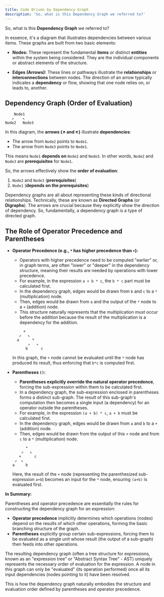 ```yaml
---
title: Code Driven by Dependency Graph
description: 'So, what is this Dependency Graph we referred to?'
---
```

So, what is this **Dependency Graph** we referred to?

In essence, it's a diagram that illustrates dependencies between various items. These graphs are built from two basic elements:

-   **Nodes:** These represent the fundamental **items** or distinct **entities** within the system being considered. They are the individual components or abstract elements of the structure.

-   **Edges (Arrows):** These lines or pathways illustrate the **relationships** or **interconnections** between nodes. The direction of an arrow typically indicates a **dependency** or flow, showing that one node relies on, or leads to, another.

## Dependency Graph (Order of Evaluation)

```
    Node1
   ↗    ↖
Node2   Node3
```

In this diagram, the **arrows (↗ and ↖)** illustrate **dependencies**:

-   The arrow from `Node2` points to `Node1`.
-   The arrow from `Node3` points to `Node1`.

This means `Node1` **depends on** `Node2` and `Node3`. In other words, `Node2` and `Node3` are **prerequisites** for `Node1`.

So, the arrows effectively show the **order of evaluation**:

1.  `Node2` and `Node3` (**prerequisites**)
2.  `Node1` (**depends on the prerequisites**)

Dependency graphs are all about representing these kinds of directional relationships. Technically, these are known as **Directed Graphs** (or **Digraphs**). The arrows are crucial because they explicitly show the direction of dependency. So, fundamentally, a dependency graph is a type of directed graph.

## The Role of Operator Precedence and Parentheses

-   **Operator Precedence (e.g., `*` has higher precedence than `+`):**

    -   Operators with higher precedence need to be computed "earlier" or, in graph terms, are often "lower" or "deeper" in the dependency structure, meaning their results are needed by operations with lower precedence.
    -   For example, in the expression `a + b * c`, the `b * c` part must be calculated first.
    -   In the dependency graph, edges would be drawn from `b` and `c` to a `*` (multiplication) node.
    -   Then, edges would be drawn from `a` and the output of the `*` node to a `+` (addition) node.
    -   This structure naturally represents that the multiplication must occur before the addition because the result of the multiplication is a dependency for the addition.

    ```
         +
       ↗   ↖
      a      *
           ↗   ↖
          b      c
    ```

    In this graph, the `+` node cannot be evaluated until the `*` node has produced its result, thus enforcing that `b*c` is computed first.

-   **Parentheses `()`:**

    -   **Parentheses explicitly override the natural operator precedence**, forcing the sub-expression within them to be calculated first.
    -   In a dependency graph, the sub-expression enclosed in parentheses forms a distinct sub-graph. The result of this sub-graph's computation then becomes a single input (a dependency) for an operator outside the parentheses.
    -   For example, in the expression `(a + b) * c`, `a + b` must be calculated first.
    -   In the dependency graph, edges would be drawn from `a` and `b` to a `+` (addition) node.
    -   Then, edges would be drawn from the output of this `+` node and from `c` to a `*` (multiplication) node.

    ```
          *
        ↗   ↖
       +      c
     ↗  ↖
    a     b

    ```

    Here, the result of the `+` node (representing the parenthesized sub-expression `a+b`) becomes an input for the `*` node, ensuring `(a+b)` is evaluated first.

**In Summary:**

Parentheses and operator precedence are essentially the rules for constructing the dependency graph for an expression:

-   **Operator precedence** implicitly determines which operations (nodes) depend on the results of which other operations, forming the basic branching structure of the graph.
-   **Parentheses** explicitly group certain sub-expressions, forcing them to be evaluated as a single unit whose result (the output of a sub-graph) then feeds into other operations.

The resulting dependency graph (often a tree structure for expressions, known as an "expression tree" or "Abstract Syntax Tree" - AST) uniquely represents the necessary order of evaluation for the expression. A node in this graph can only be "evaluated" (its operation performed) once all its input dependencies (nodes pointing to it) have been resolved.

This is how the dependency graph naturally embodies the structure and evaluation order defined by parentheses and operator precedence.
